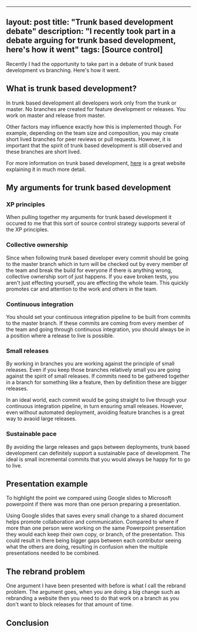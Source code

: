 
---
layout: post
title: "Trunk based development debate"
description: "I recently took part in a debate arguing for trunk based development, here's how it went"
tags: [Source control]
---

Recently I had the opportunity to take part in a debate of trunk based development vs branching. Here's how it went.

## What is trunk based development?

In trunk based development all developers work only from the trunk or master. No branches are created for feature development or releases. You work on master and release from master.

Other factors may influence exactly how this is implemented though. For example, depending on the team size and composition, you may create short lived branches for peer reviews or pull requests. However, it is important that the spirit of trunk based development is still observed and these branches are short lived.

For more information on trunk based development, [here](https://trunkbaseddevelopment.com/) is a great website explaining it in much more detail.

## My arguments for trunk based development

### XP principles

When pulling together my arguments for trunk based development it occured to me that this sort of source control strategy supports several of the XP principles.

### Collective ownership

Since when following trunk based developer every commit should be going to the master branch which in turn will be checked out by every member of the team and break the build for everyone if there is anything wrong, collective ownership sort of just happens. If you eave broken tests, you aren't just effecting yourself, you are effecting the whole team. This quickly promotes car and attention to the work and others in the team.

### Continuous integration

You should set your continuous integration pipeline to be built from commits to the master branch. If these commits are coming from every member of the team and going through continuous integration, you should always be in a position where a release to live is possible.

### Small releases

By working in branches you are working against the principle of small releases. Even if you keep those branches relatively small you are going against the spirit of small releases. If commits need to be gathered together in a branch for something like a feature, then by definition these are bigger releases.

In an ideal world, each commit would be going straight to live through your continuous integration pipeline, in turn ensuring small releases. However, even without automated deployment, avoiding feature branches is a great way to avaoid large releases.

### Sustainable pace

By avoiding the large releases and gaps between deployments, trunk based development can definitely support a sustainable pace of development. The ideal is small incremental commits that you would always be happy for to go to live.

## Presentation example

To highlight the point we compared using Google slides to Microsoft powerpoint if there was more than one person preparing a presentation.

Using Google slides that saves every small change to a shared document helps promote collaboration and communication. Compared to where if more than one person were working on the same Powerpoint presentation they would each keep their own copy, or branch, of the presentation. This could result in there being bigger gaps between each contributor seeing what the others are doing, resulting in confusion when the multiple presentations needed to be combined.

## The rebrand problem

One argument I have been presented with before is what I call the rebrand problem. The argument goes, when you are doing a big change such as rebranding a website then you need to do that work on a branch as you don't want to block releases for that amount of time.

## Conclusion
